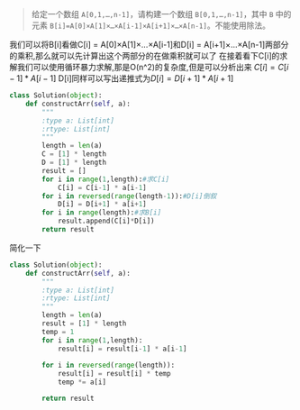 > 给定一个数组 `A[0,1,…,n-1]`，请构建一个数组 `B[0,1,…,n-1]`，其中 `B` 中的元素 `B[i]=A[0]×A[1]×…×A[i-1]×A[i+1]×…×A[n-1]`。不能使用除法。



我们可以将B[i]看做C[i] = A[0]×A[1]×…×A[i-1]和D[i] = A[i+1]×…×A[n-1]两部分的乘积,那么就可以先计算出这个两部分的在做乘积就可以了
在接着看下C[i]的求解我们可以使用循环暴力求解,那是O(n^2)的复杂度,但是可以分析出来					$C[i] = C[i-1]*A[i-1]$
D[i]同样可以写出递推式为$D[i] = D[i+1]*A[i+1]$



```python
class Solution(object):
    def constructArr(self, a):
        """
        :type a: List[int]
        :rtype: List[int]
        """
        length = len(a)
        C = [1] * length
        D = [1] * length
        result = []
        for i in range(1,length):#求C[i]
            C[i] = C[i-1] * a[i-1]
        for i in reversed(range(length-1)):#D[i]倒叙
            D[i] = D[i+1] * a[i+1]
        for i in range(length):#求B[i]
            result.append(C[i]*D[i])
        return result
```

简化一下

```python
class Solution(object):
    def constructArr(self, a):
        """
        :type a: List[int]
        :rtype: List[int]
        """
        length = len(a)
        result = [1] * length
        temp = 1
        for i in range(1,length):
            result[i] = result[i-1] * a[i-1]
            
        for i in reversed(range(length)):
            result[i] = result[i] * temp
            temp *= a[i]

        return result
```

